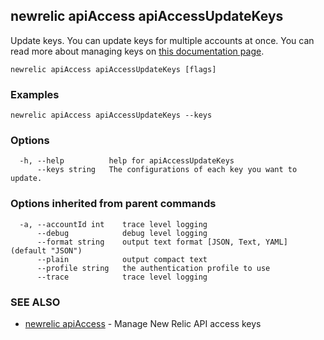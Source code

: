 ## newrelic apiAccess apiAccessUpdateKeys

Update keys. You can update keys for multiple accounts at once. You can read more about managing keys on [this documentation page](https://docs.newrelic.com/docs/apis/nerdgraph/examples/use-nerdgraph-manage-license-keys-personal-api-keys).

```
newrelic apiAccess apiAccessUpdateKeys [flags]
```

### Examples

```
newrelic apiAccess apiAccessUpdateKeys --keys
```

### Options

```
  -h, --help          help for apiAccessUpdateKeys
      --keys string   The configurations of each key you want to update.
```

### Options inherited from parent commands

```
  -a, --accountId int    trace level logging
      --debug            debug level logging
      --format string    output text format [JSON, Text, YAML] (default "JSON")
      --plain            output compact text
      --profile string   the authentication profile to use
      --trace            trace level logging
```

### SEE ALSO

* [newrelic apiAccess](newrelic_apiAccess.md)	 - Manage New Relic API access keys

